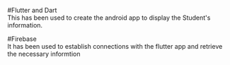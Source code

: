 #Flutter  and Dart  
This has been used to create the android app to display the Student's information.

#Firebase  
It has been used to establish connections with the flutter app and retrieve the necessary informtion

